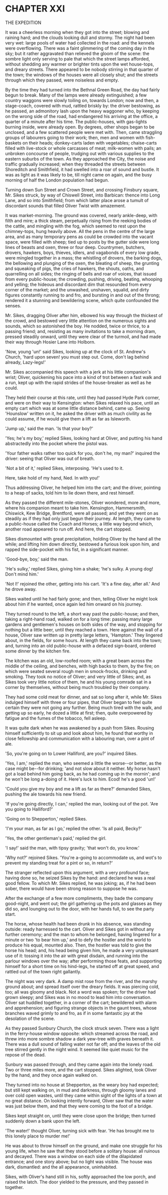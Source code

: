 # CHAPTER XXI

THE EXPEDITION

It was a cheerless morning when they got into the street; blowing and
raining hard; and the clouds looking dull and stormy.  The night had
been very wet: large pools of water had collected in the road: and the
kennels were overflowing.  There was a faint glimmering of the coming
day in the sky; but it rather aggravated than relieved the gloom of the
scene:  the sombre light only serving to pale that which the street
lamps afforded, without shedding any warmer or brighter tints upon the
wet house-tops, and dreary streets.  There appeared to be nobody
stirring in that quarter of the town; the windows of the houses were
all closely shut; and the streets through which they passed, were
noiseless and empty.

By the time they had turned into the Bethnal Green Road, the day had
fairly begun to break.  Many of the lamps were already extinguished; a
few country waggons were slowly toiling on, towards London; now and
then, a stage-coach, covered with mud, rattled briskly by: the driver
bestowing, as he passed, an admonitory lash upon the heavy waggoner
who, by keeping on the wrong side of the road, had endangered his
arriving at the office, a quarter of a minute after his time.  The
public-houses, with gas-lights burning inside, were already open.  By
degrees, other shops began to be unclosed, and a few scattered people
were met with.  Then, came straggling groups of labourers going to
their work; then, men and women with fish-baskets on their heads;
donkey-carts laden with vegetables; chaise-carts filled with live-stock
or whole carcasses of meat; milk-women with pails; an unbroken
concourse of people, trudging out with various supplies to the eastern
suburbs of the town.  As they approached the City, the noise and
traffic gradually increased; when they threaded the streets between
Shoreditch and Smithfield, it had swelled into a roar of sound and
bustle.  It was as light as it was likely to be, till night came on
again, and the busy morning of half the London population had begun.

Turning down Sun Street and Crown Street, and crossing Finsbury square,
Mr. Sikes struck, by way of Chiswell Street, into Barbican: thence into
Long Lane, and so into Smithfield; from which latter place arose a
tumult of discordant sounds that filled Oliver Twist with amazement.

It was market-morning.  The ground was covered, nearly ankle-deep, with
filth and mire; a thick steam, perpetually rising from the reeking
bodies of the cattle, and mingling with the fog, which seemed to rest
upon the chimney-tops, hung heavily above.  All the pens in the centre
of the large area, and as many temporary pens as could be crowded into
the vacant space, were filled with sheep; tied up to posts by the
gutter side were long lines of beasts and oxen, three or four deep.
Countrymen, butchers, drovers, hawkers, boys, thieves, idlers, and
vagabonds of every low grade, were mingled together in a mass; the
whistling of drovers, the barking dogs, the bellowing and plunging of
the oxen, the bleating of sheep, the grunting and squeaking of pigs,
the cries of hawkers, the shouts, oaths, and quarrelling on all sides;
the ringing of bells and roar of voices, that issued from every
public-house; the crowding, pushing, driving, beating, whooping and
yelling; the hideous and discordant dim that resounded from every
corner of the market; and the unwashed, unshaven, squalid, and dirty
figures constantly running to and fro, and bursting in and out of the
throng; rendered it a stunning and bewildering scene, which quite
confounded the senses.

Mr. Sikes, dragging Oliver after him, elbowed his way through the
thickest of the crowd, and bestowed very little attention on the
numerous sights and sounds, which so astonished the boy.  He nodded,
twice or thrice, to a passing friend; and, resisting as many
invitations to take a morning dram, pressed steadily onward, until they
were clear of the turmoil, and had made their way through Hosier Lane
into Holborn.

'Now, young 'un!' said Sikes, looking up at the clock of St. Andrew's
Church, 'hard upon seven! you must step out.  Come, don't lag behind
already, Lazy-legs!'

Mr. Sikes accompanied this speech with a jerk at his little companion's
wrist; Oliver, quickening his pace into a kind of trot between a fast
walk and a run, kept up with the rapid strides of the house-breaker as
well as he could.

They held their course at this rate, until they had passed Hyde Park
corner, and were on their way to Kensington:  when Sikes relaxed his
pace, until an empty cart which was at some little distance behind,
came up.  Seeing 'Hounslow' written on it, he asked the driver with as
much civility as he could assume, if he would give them a lift as far
as Isleworth.

'Jump up,' said the man.  'Is that your boy?'

'Yes; he's my boy,' replied Sikes, looking hard at Oliver, and putting
his hand abstractedly into the pocket where the pistol was.

'Your father walks rather too quick for you, don't he, my man?'
inquired the driver: seeing that Oliver was out of breath.

'Not a bit of it,' replied Sikes, interposing.  'He's used to it.

Here, take hold of my hand, Ned.  In with you!'

Thus addressing Oliver, he helped him into the cart; and the driver,
pointing to a heap of sacks, told him to lie down there, and rest
himself.

As they passed the different mile-stones, Oliver wondered, more and
more, where his companion meant to take him.  Kensington, Hammersmith,
Chiswick, Kew Bridge, Brentford, were all passed; and yet they went on
as steadily as if they had only just begun their journey.  At length,
they came to a public-house called the Coach and Horses; a little way
beyond which, another road appeared to run off.  And here, the cart
stopped.

Sikes dismounted with great precipitation, holding Oliver by the hand
all the while; and lifting him down directly, bestowed a furious look
upon him, and rapped the side-pocket with his fist, in a significant
manner.

'Good-bye, boy,' said the man.

'He's sulky,' replied Sikes, giving him a shake; 'he's sulky.  A young
dog!  Don't mind him.'

'Not I!' rejoined the other, getting into his cart.  'It's a fine day,
after all.'  And he drove away.

Sikes waited until he had fairly gone; and then, telling Oliver he
might look about him if he wanted, once again led him onward on his
journey.

They turned round to the left, a short way past the public-house; and
then, taking a right-hand road, walked on for a long time: passing many
large gardens and gentlemen's houses on both sides of the way, and
stopping for nothing but a little beer, until they reached a town.
Here against the wall of a house, Oliver saw written up in pretty large
letters, 'Hampton.'  They lingered about, in the fields, for some
hours.  At length they came back into the town; and, turning into an
old public-house with a defaced sign-board, ordered some dinner by the
kitchen fire.

The kitchen was an old, low-roofed room; with a great beam across the
middle of the ceiling, and benches, with high backs to them, by the
fire; on which were seated several rough men in smock-frocks, drinking
and smoking.  They took no notice of Oliver; and very little of Sikes;
and, as Sikes took very little notice of them, he and his young comrade
sat in a corner by themselves, without being much troubled by their
company.

They had some cold meat for dinner, and sat so long after it, while Mr.
Sikes indulged himself with three or four pipes, that Oliver began to
feel quite certain they were not going any further.  Being much tired
with the walk, and getting up so early, he dozed a little at first;
then, quite overpowered by fatigue and the fumes of the tobacco, fell
asleep.

It was quite dark when he was awakened by a push from Sikes. Rousing
himself sufficiently to sit up and look about him, he found that worthy
in close fellowship and communication with a labouring man, over a pint
of ale.

'So, you're going on to Lower Halliford, are you?' inquired Sikes.

'Yes, I am,' replied the man, who seemed a little the worse--or better,
as the case might be--for drinking; 'and not slow about it neither.  My
horse hasn't got a load behind him going back, as he had coming up in
the mornin'; and he won't be long a-doing of it.  Here's luck to him.
Ecod! he's a good 'un!'

'Could you give my boy and me a lift as far as there?' demanded Sikes,
pushing the ale towards his new friend.

'If you're going directly, I can,' replied the man, looking out of the
pot.  'Are you going to Halliford?'

'Going on to Shepperton,' replied Sikes.

'I'm your man, as far as I go,' replied the other.  'Is all paid,
Becky?'

'Yes, the other gentleman's paid,' replied the girl.

'I say!' said the man, with tipsy gravity; 'that won't do, you know.'

'Why not?' rejoined Sikes.  'You're a-going to accommodate us, and
wot's to prevent my standing treat for a pint or so, in return?'

The stranger reflected upon this argument, with a very profound face;
having done so, he seized Sikes by the hand:  and declared he was a
real good fellow.  To which Mr. Sikes replied, he was joking; as, if he
had been sober, there would have been strong reason to suppose he was.

After the exchange of a few more compliments, they bade the company
good-night, and went out; the girl gathering up the pots and glasses as
they did so, and lounging out to the door, with her hands full, to see
the party start.

The horse, whose health had been drunk in his absence, was standing
outside:  ready harnessed to the cart.  Oliver and Sikes got in without
any further ceremony; and the man to whom he belonged, having lingered
for a minute or two 'to bear him up,' and to defy the hostler and the
world to produce his equal, mounted also.  Then, the hostler was told
to give the horse his head; and, his head being given him, he made a
very unpleasant use of it:  tossing it into the air with great disdain,
and running into the parlour windows over the way; after performing
those feats, and supporting himself for a short time on his hind-legs,
he started off at great speed, and rattled out of the town right
gallantly.

The night was very dark.  A damp mist rose from the river, and the
marshy ground about; and spread itself over the dreary fields.  It was
piercing cold, too; all was gloomy and black. Not a word was spoken;
for the driver had grown sleepy; and Sikes was in no mood to lead him
into conversation.  Oliver sat huddled together, in a corner of the
cart; bewildered with alarm and apprehension; and figuring strange
objects in the gaunt trees, whose branches waved grimly to and fro, as
if in some fantastic joy at the desolation of the scene.

As they passed Sunbury Church, the clock struck seven.  There was a
light in the ferry-house window opposite:  which streamed across the
road, and threw into more sombre shadow a dark yew-tree with graves
beneath it.  There was a dull sound of falling water not far off; and
the leaves of the old tree stirred gently in the night wind.  It seemed
like quiet music for the repose of the dead.

Sunbury was passed through, and they came again into the lonely road.
Two or three miles more, and the cart stopped.  Sikes alighted, took
Oliver by the hand, and they once again walked on.

They turned into no house at Shepperton, as the weary boy had expected;
but still kept walking on, in mud and darkness, through gloomy lanes
and over cold open wastes, until they came within sight of the lights
of a town at no great distance.  On looking intently forward, Oliver
saw that the water was just below them, and that they were coming to
the foot of a bridge.

Sikes kept straight on, until they were close upon the bridge; then
turned suddenly down a bank upon the left.

'The water!' thought Oliver, turning sick with fear.  'He has brought
me to this lonely place to murder me!'

He was about to throw himself on the ground, and make one struggle for
his young life, when he saw that they stood before a solitary house:
all ruinous and decayed.  There was a window on each side of the
dilapidated entrance; and one story above; but no light was visible.
The house was dark, dismantled: and the all appearance, uninhabited.

Sikes, with Oliver's hand still in his, softly approached the low
porch, and raised the latch.  The door yielded to the pressure, and
they passed in together.



